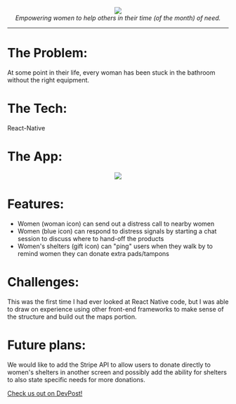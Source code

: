 <p align="center">
<img src=https://i.imgur.com/pDc1PgF.png>
<br>
<i>Empowering women to help others in their time (of the month) of need.</i>
</p>

---

# The Problem:

At some point in their life, every woman has been stuck in the bathroom without the right equipment.

# The Tech: 
React-Native

# The App:  

<p align="center">
<img src=https://i.imgur.com/85YaMWR.png>
</p>

# Features: 

* Women (woman icon) can send out a distress call to nearby women 
* Women (blue icon) can respond to distress signals by starting a chat session to discuss where to hand-off the products
* Women's shelters (gift icon) can "ping" users when they walk by to remind women they can donate extra pads/tampons 

# Challenges:

This was the first time I had ever looked at React Native code, but I was able to draw on experience using other front-end frameworks to make sense of the structure and build out the maps portion. 

# Future plans: 

We would like to add the Stripe API to allow users to donate directly to women's shelters in another screen and possibly add the ability for shelters to also state specific needs for more donations.


[Check us out on DevPost!](https://devpost.com/software/help-cvoe31)

